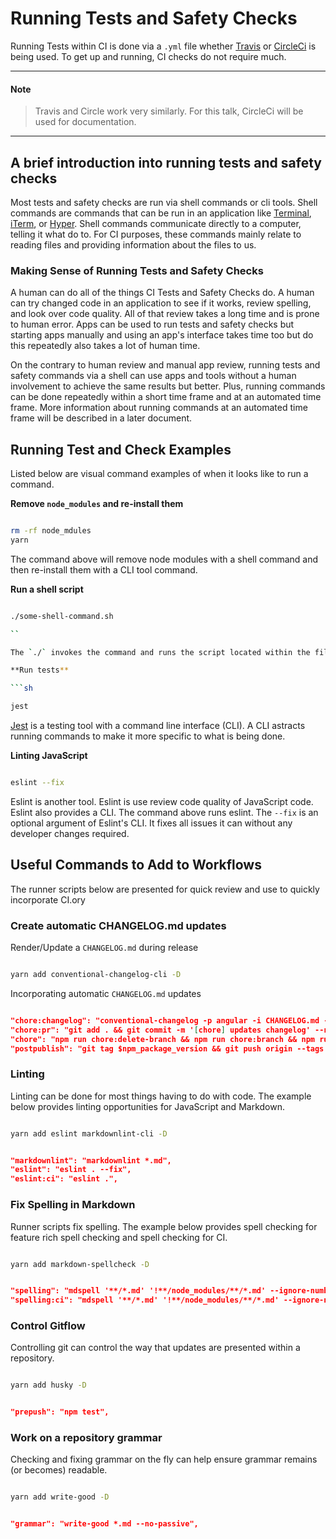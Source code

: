 # Running Tests and Safety Checks

Running Tests within CI is done via a `.yml` file whether [Travis](https://travis-ci.org/) or [CircleCi](https://circleci.com/) is being used. To get up and running, CI checks do not require much.

----

#### Note

> Travis and Circle work very similarly. For this talk, CircleCi will be used for documentation.

----

## A brief introduction into running tests and safety checks

Most tests and safety checks are run via shell commands or cli tools. Shell commands are commands that can be run in an application like [Terminal](https://en.wikipedia.org/wiki/Terminal_(macOS)), [iTerm](https://www.iterm2.com/), or [Hyper](https://hyper.is/). Shell commands communicate directly to a computer, telling it what do to. For CI purposes, these commands mainly relate to reading files and providing information about the files to us.

### Making Sense of Running Tests and Safety Checks

A human can do all of the things CI Tests and Safety Checks do. A human can try changed code in an application to see if it works, review spelling, and look over code quality. All of that review takes a long time and is prone to human error. Apps can be used to run tests and safety checks but starting apps manually and using an app's interface takes time too but do this repeatedly also takes a lot of human time.

On the contrary to human review and manual app review, running tests and safety commands via a shell can use apps and tools without a human involvement to achieve the same results but better. Plus, running commands can be done repeatedly within a short time frame and at an automated time frame. More information about running commands at an automated time frame will be described in a later document.

## Running Test and Check Examples

Listed below are visual command examples of when it looks like to run a command.

**Remove `node_modules` and re-install them**

```sh

rm -rf node_mdules
yarn

```

The command above will remove node modules with a shell command and then re-install them with a CLI tool command.

**Run a shell script**

```sh

./some-shell-command.sh

``

The `./` invokes the command and runs the script located within the file `some-shell-command.sh`.

**Run tests**

```sh

jest

```

[Jest](https://jestjs.io/) is a testing tool with a command line interface (CLI). A CLI astracts running commands to make it more specific to what is being done.

**Linting JavaScript**

```sh

eslint --fix

```

Eslint is another tool. Eslint is use review code quality of JavaScript code. Eslint also provides a CLI. The command above runs eslint. The `--fix` is an optional argument of Eslint's CLI. It fixes all issues it can without any developer changes required.

## Useful Commands to Add to Workflows

The runner scripts below are presented for quick review and use to quickly incorporate CI.ory

### Create automatic CHANGELOG.md updates

Render/Update a `CHANGELOG.md` during release

```sh

yarn add conventional-changelog-cli -D

```

Incorporating automatic `CHANGELOG.md` updates

```json

"chore:changelog": "conventional-changelog -p angular -i CHANGELOG.md -s -r 0",
"chore:pr": "git add . && git commit -m '[chore] updates changelog' --no-verify && git push origin chore-changelog -f",
"chore": "npm run chore:delete-branch && npm run chore:branch && npm run chore:changelog && npm run chore:pr",
"postpublish": "git tag $npm_package_version && git push origin --tags && npm run chore",

```

### Linting

Linting can be done for most things having to do with code. The example below provides linting opportunities for JavaScript and Markdown.

```sh

yarn add eslint markdownlint-cli -D

```

```json

"markdownlint": "markdownlint *.md",
"eslint": "eslint . --fix",
"eslint:ci": "eslint .",

```

### Fix Spelling in Markdown

Runner scripts fix spelling. The example below provides spell checking for feature rich spell checking and spell checking for CI.

```sh

yarn add markdown-spellcheck -D

```

```json

"spelling": "mdspell '**/*.md' '!**/node_modules/**/*.md' --ignore-numbers",
"spelling:ci": "mdspell '**/*.md' '!**/node_modules/**/*.md' --ignore-numbers --report",

```

### Control Gitflow

Controlling git can control the way that updates are presented within a repository.

```sh

yarn add husky -D

```

```json

"prepush": "npm test",

```

### Work on a repository grammar

Checking and fixing grammar on the fly can help ensure grammar remains (or becomes) readable.

```sh

yarn add write-good -D

```

```json

"grammar": "write-good *.md --no-passive",

```
